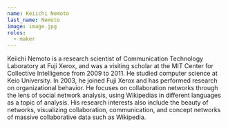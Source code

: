 ```yaml
---
name: Keiichi Nemoto
last_name: Nemoto
image: image.jpg
roles:
  - maker
---
```

Keiichi Nemoto is a research scientist of Communication Technology Laboratory at Fuji Xerox, and was a visiting scholar at the MIT Center for Collective Intelligence from 2009 to 2011. He studied computer science at Keio University. In 2003, he joined Fuji Xerox and has performed research on organizational behavior. He focuses on collaboration networks through the lens of social network analysis, using Wikipedias in different languages as a topic of analysis. His research interests also include the beauty of networks, visualizing collaboration, communication, and concept networks of massive collaborative data such as Wikipedia.
